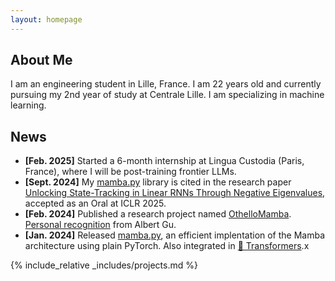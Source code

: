```yaml
---
layout: homepage
---
```


## About Me

I am an engineering student in Lille, France. I am 22 years old and currently pursuing my 2nd year of study at Centrale Lille. I am specializing in machine learning.

## News

- **[Feb. 2025]** Started a 6-month internship at Lingua Custodia (Paris, France), where I will be post-training frontier LLMs.
- **[Sept. 2024]** My [mamba.py]((https://github.com/alxndrTL/mamba.py)) library is cited in the research paper [Unlocking State-Tracking in Linear RNNs Through Negative Eigenvalues](https://openreview.net/forum?id=UvTo3tVBk2), accepted as an Oral at ICLR 2025.
- **[Feb. 2024]** Published a research project named [OthelloMamba](https://github.com/alxndrTL/othello_mamba). [Personal recognition](https://github.com/alxndrTL/othello_mamba/issues/1) from Albert Gu.
- **[Jan. 2024]** Released [mamba.py](https://github.com/alxndrTL/mamba.py), an efficient implentation of the Mamba architecture using plain PyTorch. Also integrated in [🤗 Transformers](https://huggingface.co/docs/transformers/index).x

{% include_relative _includes/projects.md %}
